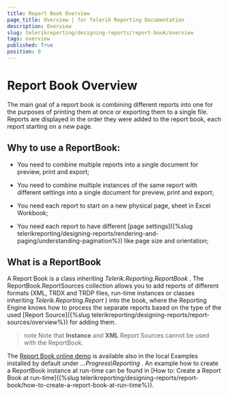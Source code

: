 ```yaml
---
title: Report Book Overview
page_title: Overview | for Telerik Reporting Documentation
description: Overview
slug: telerikreporting/designing-reports/report-book/overview
tags: overview
published: True
position: 0
---
```


# Report Book Overview



The main goal of a report book is combining different reports into one for the purposes of printing         them at once or exporting them to a single file. Reports are displayed in the order they were added to the         report book, each report starting on a new page.       

## Why to use a ReportBook:

* You need to combine multiple reports into a single document for preview, print and export;

* You need to combine multiple instances of the same report with different settings into a single document for preview, print and export;

* You need each report to start on a new physical page, sheet in Excel Workbook;

* You need each report to have different [page settings]({%slug telerikreporting/designing-reports/rendering-and-paging/understanding-pagination%}) like page size and orientation;             

## What is a ReportBook

A Report Book is a class inheriting *Telerik.Reporting.ReportBook* .           The ReportBook.ReportSources collection allows you to add reports of different formats           (XML, TRDX and TRDP files, run-time instances or classes inheriting *Telerik.Reporting.Report* ) into the book,           where the Reporting Engine knows how to process the separate reports based on the type of the           used [Report Source]({%slug telerikreporting/designing-reports/report-sources/overview%}) for adding them.         

>note Note that  __Instance__  and  __XML__  Report Sources cannot be used with the ReportBook.           


The  [Report Book online demo](https://demos.telerik.com/reporting/report-book)  is available also in the local Examples installed by default under *...Progress\Reporting* .           An example how to create a ReportBook instance at run-time can be found in [How to: Create a Report Book at run-time]({%slug telerikreporting/designing-reports/report-book/how-to-create-a-report-book-at-run-time%}).         
